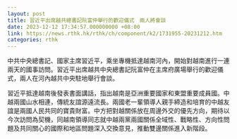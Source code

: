 ```yaml
---
layout: post
title: 習近平出席越共總書記阮富仲舉行的歡迎儀式　兩人將會談
date: 2023-12-12 17:34:57.000000000 +08:00
link: https://news.rthk.hk/rthk/ch/component/k2/1731955-20231212.htm
categories: rthk
---
```


中共中央總書記、國家主席習近平，乘坐專機抵達越南河內，開始對越南進行一連兩天的國事訪問。習近平出席越共中央總書記阮富仲在主席府廣場舉行的歡迎儀式，兩人在河內越共中央駐地舉行會談。

習近平抵達越南後發表書面講話，指出越南是亞洲重要國家和東盟重要成員國。中越兩國山水相連，傳統友誼源遠流長。兩國老一輩領導人親手締造和培育的中越友誼是兩國人民共同的寶貴財富。中方把對越關係放在周邊外交的優先方向，期待以今次訪問為契機，同越南領導同志就中越兩黨兩國關係全域性、戰略性、方向性問題及共同關心的國際和地區問題深入交換意見，推動雙邊關係進入新階段。
